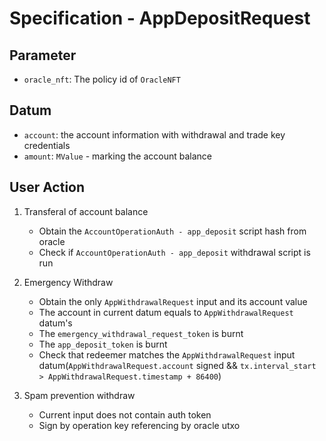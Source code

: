 # Specification - AppDepositRequest

## Parameter

- `oracle_nft`: The policy id of `OracleNFT`

## Datum

- `account`: the account information with withdrawal and trade key credentials
- `amount`: `MValue` - marking the account balance

## User Action

1. Transferal of account balance

   - Obtain the `AccountOperationAuth - app_deposit` script hash from oracle
   - Check if `AccountOperationAuth - app_deposit` withdrawal script is run

2. Emergency Withdraw

   - Obtain the only `AppWithdrawalRequest` input and its account value
   - The account in current datum equals to `AppWithdrawalRequest` datum's
   - The `emergency_withdrawal_request_token` is burnt
   - The `app_deposit_token` is burnt
   - Check that redeemer matches the `AppWithdrawalRequest` input datum(`AppWithdrawalRequest.account` signed && `tx.interval_start > AppWithdrawalRequest.timestamp + 86400`)

3. Spam prevention withdraw

   - Current input does not contain auth token
   - Sign by operation key referencing by oracle utxo
